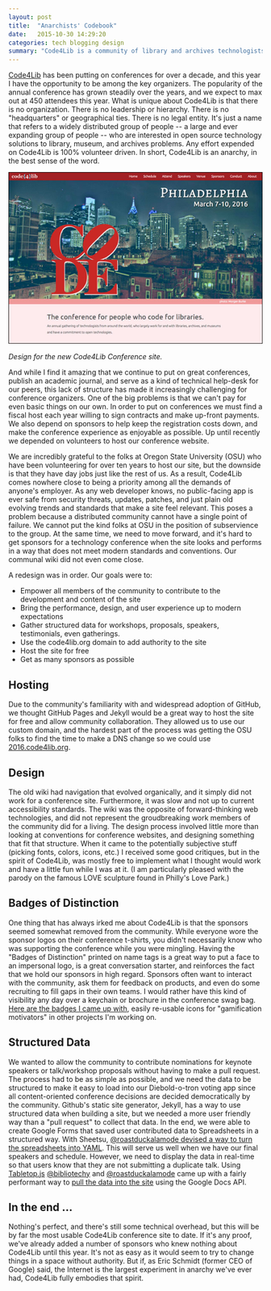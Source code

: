 ```yaml
---
layout: post
title:  "Anarchists' Codebook"
date:   2015-10-30 14:29:20
categories: tech blogging design
summary: "Code4Lib is a community of library and archives technologists who have been putting on conferences for over a decade, and this year I have the opportunity to be among the key organizers.  Code4Lib has no leadership, no authority, and no money. This is how we developed a website for this thriving community, which is an anarchy in the best sense of the word."
---
```


[Code4Lib](http://2016.code4lib.org) has been putting on conferences for over a decade, and this year I have the opportunity to be among the key organizers.  The popularity of the annual conference has grown steadily over the years, and we expect to max out at 450 attendees this year. What is unique about Code4Lib is that there is no organization.  There is no leadership or hierarchy.  There is no "headquarters" or geographical ties.  There is no legal entity.  It's just a name that refers to a widely distributed group of people -- a large and ever expanding group of people -- who are interested in open source technology solutions to library, museum, and archives problems. Any effort expended on Code4Lib is 100% volunteer driven.  In short, Code4Lib is an anarchy, in the best sense of the word.

![Code4Lib 2016 Conference website landing page](/img/c4l_site.jpg)

*Design for the new Code4Lib Conference site.*


And while I find it amazing that we continue to put on great conferences, publish an academic journal, and serve as a kind of technical help-desk for our peers, this lack of structure has made it increasingly challenging for conference organizers.  One of the big problems is that we can't pay for even basic things on our own.  In order to put on conferences we must find a fiscal host each year willing to sign contracts and make up-front payments.  We also depend on sponsors to help keep the registration costs down, and make the conference experience as enjoyable as possible.  Up until recently we depended on volunteers to host our conference website.

We are incredibly grateful to the folks at Oregon State University (OSU) who have been volunteering for over ten years to host our site, but the downside is that they have day jobs just like the rest of us.  As a result, Code4Lib comes nowhere close to being a priority among all the demands of anyone's employer.  As any web developer knows, no public-facing app is ever safe from security threats, updates, patches, and just plain old evolving trends and standards that make a site feel relevant.  This poses a problem because a distributed community cannot have a single point of failure.  We cannot put the kind folks at OSU in the position of subservience to the group.  At the same time, we need to move forward, and it's hard to get sponsors for a technology conference when the site looks and performs in a way that does not meet modern standards and conventions.  Our communal wiki did not even come close.

A redesign was in order.  Our goals were to:

* Empower all members of the community to contribute to the development and content of the site
* Bring the performance, design, and user experience up to modern expectations
* Gather structured data for workshops, proposals, speakers, testimonials, even gatherings.
* Use the code4lib.org domain to add authority to the site
* Host the site for free
* Get as many sponsors as possible

## Hosting
Due to the community's familiarity with and widespread adoption of GitHub, we thought GitHub Pages and Jekyll would be a great way to host the site for free and allow community collaboration.  They allowed us to use our custom domain, and the hardest part of the process was getting the OSU folks to find the time to make a  DNS change so we could use [2016.code4lib.org](http://2016.code4lib.org).

## Design
The old wiki had navigation that evolved organically, and it simply did not work for a conference site.  Furthermore, it was slow and not up to current accessibility standards.  The wiki was the opposite of forward-thinking web technologies, and did not represent the groudbreaking work members of the community did for a living.  The design process involved little more than looking at conventions for conference websites, and designing something that fit that structure.  When it came to the potentially subjective stuff (picking fonts, colors, icons, etc.) I received some good critiques, but in the spirit of Code4Lib, was mostly free to implement what I thought would work and have a little fun while I was at it. (I am particularly  pleased with the parody on the famous LOVE sculpture found in Philly's Love Park.)

## Badges of Distinction
One thing that has always irked me about Code4Lib is that the sponsors seemed somewhat removed from the community.  While everyone wore the sponsor logos on their conference t-shirts, you didn't necessarily know who was supporting the conference while you were mingling.  Having the "Badges of Distinction" printed on name tags is a great way to put a face to an impersonal logo, is a great conversation starter, and reinforces the fact that we hold our sponsors in high regard.  Sponsors often want to interact with the community, ask them for feedback on products, and even do some recruiting to fill gaps in their own teams.  I would rather have this kind of visibility any day over a keychain or brochure in the conference swag bag.  [Here are the badges I came up with](http://2016.code4lib.org/prospectus.html#General-Sponsorship), easily re-usable icons for "gamification motivators" in other projects I'm working on.

## Structured Data
We wanted to allow the community to contribute nominations for keynote speakers or talk/workshop proposals without having to make a pull request.  The process had to be as simple as possible, and we need the data to be structured to make it easy to load into our Diebold-o-tron voting app since all content-oriented conference decisions are decided democratically by the community.  Github's static site generator, Jekyll, has a way to use structured data when building a site, but we needed a more user friendly way than a "pull request" to collect that data.  In the end, we were able to create Google Forms that saved user contributed data to Spreadsheets in a structured way.  With Sheetsu, [@roastduckalamode devised a way to turn the spreadsheets into YAML](http://roastduckalamode.github.io/fromSheetsToJekyll/).  This will serve us well when we have our final speakers and schedule.  However, we need to display the data in real-time so that users know that they are not submitting a duplicate talk.  Using [Tabletop.js](https://github.com/jsoma/tabletop) [@bibliotechy](https://github.com/bibliotechy) and [@roastduckalamode](https://github.com/roastduckalamode) came up with a fairly performant way to [pull the data into the site](http://2016.code4lib.org/proposed-talks.html) using the Google Docs API.

## In the end &hellip;
Nothing's perfect, and there's still some technical overhead, but this will be by far the most usable Code4Lib conference site to date.  If it's any proof, we've already added a number of sponsors who knew nothing about Code4Lib until this year.  It's not as easy as it would seem to try to change things in a space without authority. But if, as Eric Schmidt (former CEO of Google) said, the Internet is the largest experiment in anarchy we've ever had, Code4Lib fully embodies that spirit.  
